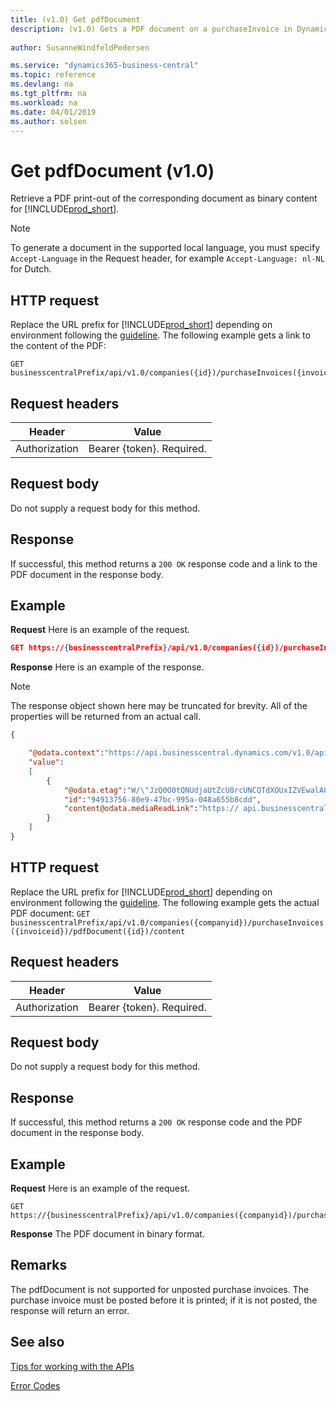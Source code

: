 ```yaml
---
title: (v1.0) Get pdfDocument
description: (v1.0) Gets a PDF document on a purchaseInvoice in Dynamics 365 Business Central.
 
author: SusanneWindfeldPedersen

ms.service: "dynamics365-business-central"
ms.topic: reference
ms.devlang: na
ms.tgt_pltfrm: na
ms.workload: na
ms.date: 04/01/2019
ms.author: solsen
---
```


# Get pdfDocument (v1.0)
Retrieve a PDF print-out of the corresponding document as binary content for [!INCLUDE[prod_short](../../../includes/prod_short.md)].

> [!NOTE]  
> To generate a document in the supported local language, you must specify `Accept-Language` in the Request header, for example `Accept-Language: nl-NL` for Dutch.

## HTTP request
Replace the URL prefix for [!INCLUDE[prod_short](../../../includes/prod_short.md)] depending on environment following the [guideline](../../v1.0/endpoints-apis-for-dynamics.md).
The following example gets a link to the content of the PDF:

```
GET businesscentralPrefix/api/v1.0/companies({id})/purchaseInvoices({invoiceid})/pdfDocument
```

## Request headers

|Header|Value|
|------|-----|
|Authorization  |Bearer {token}. Required. |

## Request body
Do not supply a request body for this method.

## Response
If successful, this method returns a ```200 OK``` response code and a link to the PDF document in the response body.

## Example

**Request**
Here is an example of the request.

```json
GET https://{businesscentralPrefix}/api/v1.0/companies({id})/purchaseInvoices({invoiceid})/pdfDocument
```

**Response**
Here is an example of the response.

> [!NOTE]  
> The response object shown here may be truncated for brevity. All of the properties will be returned from an actual call.

```json
{

    "@odata.context":"https://api.businesscentral.dynamics.com/v1.0/api/v1.0/$metadata#companies('CRONUS%20International%20Ltd.')/purchaseInvoices(94913756-80e9-47bc-995a-048a655b8cdd)/pdfDocument",
    "value":
    [
        {
            "@odata.etag":"W/\"JzQ0O0tQNUdjaUtZcU8rcUNCQTdXOUxIZVEwalA0clhjSmlXU1pqWjQ4RFczd2s9MTswMDsn\"",
            "id":"94913756-80e9-47bc-995a-048a655b8cdd",
            "content@odata.mediaReadLink":"https:// api.businesscentral.dynamics.com/v1.0/pi/v1.0/companies(name='CRONUS%20International%20Ltd.')/purchaseInvoices(94913756-80e9-47bc-995a-048a655b8cdd)/pdfDocument(94913756-80e9-47bc-995a-048a655b8cdd)/content"
        }
    ]
}
```

## HTTP request
Replace the URL prefix for [!INCLUDE[prod_short](../../../includes/prod_short.md)] depending on environment following the [guideline](../../v1.0/endpoints-apis-for-dynamics.md).
The following example gets the actual PDF document:
`GET businesscentralPrefix/api/v1.0/companies({companyid})/purchaseInvoices({invoiceid})/pdfDocument({id})/content`

## Request headers

|Header|Value|
|------|-----|
|Authorization  |Bearer {token}. Required. |

## Request body
Do not supply a request body for this method.

## Response
If successful, this method returns a `200 OK` response code and the PDF document in the response body.

## Example

**Request**
Here is an example of the request.

```
GET https://{businesscentralPrefix}/api/v1.0/companies({companyid})/purchaseInvoices({invoiceid})/pdfDocument({id})/content
```

**Response** 
The PDF document in binary format.

## Remarks
The pdfDocument is not supported for unposted purchase invoices. The purchase invoice must be posted before it is printed; if it is not posted, the response will return an error.

## See also
[Tips for working with the APIs](../../../developer/devenv-connect-apps-tips.md)  


[Error Codes](../dynamics_error_codes.md)  
